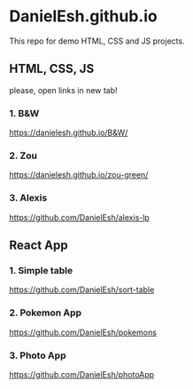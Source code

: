 # DanielEsh.github.io
This repo for demo HTML, CSS and JS projects.
## HTML, CSS, JS
please, open links in new tab!
### 1. B&W
https://danielesh.github.io/B&W/
### 2. Zou
https://danielesh.github.io/zou-green/
### 3. Alexis
https://github.com/DanielEsh/alexis-lp


## React App
### 1. Simple table 
https://github.com/DanielEsh/sort-table
### 2. Pokemon App
https://github.com/DanielEsh/pokemons
### 3. Photo App
https://github.com/DanielEsh/photoApp
